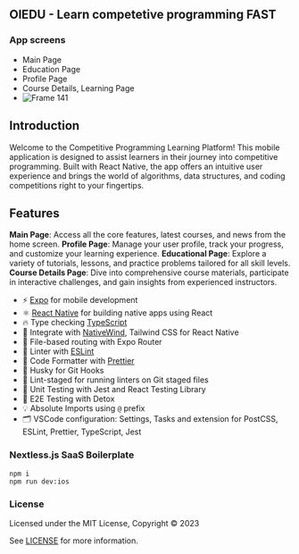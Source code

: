 ## OlEDU - Learn competetive programming FAST

### App screens
* Main Page
* Education Page
* Profile Page
* Course Details, Learning Page
* ![Frame 141](https://github.com/ZhQriks/oledu/assets/49629027/970ac72b-5c76-4140-9082-b84196ce9117)

## Introduction
Welcome to the Competitive Programming Learning Platform! This mobile application is designed to assist learners in their journey into competitive programming. Built with React Native, the app offers an intuitive user experience and brings the world of algorithms, data structures, and coding competitions right to your fingertips.

## Features
**Main Page**: Access all the core features, latest courses, and news from the home screen.
**Profile Page**: Manage your user profile, track your progress, and customize your learning experience.
**Educational Page**: Explore a variety of tutorials, lessons, and practice problems tailored for all skill levels.
**Course Details Page**: Dive into comprehensive course materials, participate in interactive challenges, and gain insights from experienced instructors.

- ⚡ [Expo](https://expo.dev) for mobile development
- ⚛️ [React Native](https://reactnative.dev) for building native apps using React
- 🔥 Type checking [TypeScript](https://www.typescriptlang.org)
- 💎 Integrate with [NativeWind](https://www.nativewind.dev), Tailwind CSS for React Native
- 📁 File-based routing with Expo Router
- 📏 Linter with [ESLint](https://eslint.org)
- 💖 Code Formatter with [Prettier](https://prettier.io)
- 🦊 Husky for Git Hooks
- 🚫 Lint-staged for running linters on Git staged files
- 🦺 Unit Testing with Jest and React Testing Library
- 🧪 E2E Testing with Detox
- 💡 Absolute Imports using `@` prefix
- 🗂 VSCode configuration: Settings, Tasks and extension for PostCSS, ESLint, Prettier, TypeScript, Jest

### Nextless.js SaaS Boilerplate

```
npm i
npm run dev:ios
```

### License

Licensed under the MIT License, Copyright © 2023

See [LICENSE](LICENSE) for more information.
